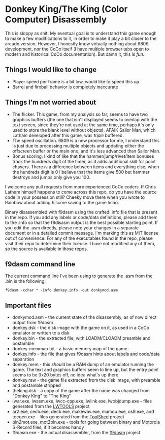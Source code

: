 # Donkey King/The King (Color Computer) Disassembly

This is sloppy as shit. My eventual goal is to understand this game enough to make a few modifications to it, in order to make it play a bit closer to the arcade version. However, I honestly know virtually nothing about 6809 development, nor the CoCo itself (I have multiple browser tabs open to modern and historical CoCo documentation). But damn it, this is *fun*.

## Things I would like to change
* Player speed per frame is a bit low, would like to speed this up
* Barrel and fireball behavior is completely inaccurate

## Things I'm not worried about
* The flicker. This game, from my analysis so far, seems to have two graphics buffers (the one that isn't displayed seems to overlap with the text screen, since they're not used at the same time, perhaps it's only used to store the blank level without objects). AFAIK Sailor Man, which Latham developed after this game, was *triple* buffered.
* The speed oscillation. 6809 is a new processor for me, I understand this is just due to processing multiple objects and updating either the offscreen buffer or the main one, and it's less advanced than Sailor Man.
* Bonus scoring. I kind of like that the hammer/jump/rivet/item bonuses track the hundreds digit of the timer, as it adds additional skill for point chasers. There *is* a difference between items and everything else, when the hundreds digit is 0 I believe that the items give 500 but hammer destroys and jumps only give you 100.

I welcome any pull requests from more experienced CoCo coders. If Chris Latham himself happens to come across this repo, do you have the source code in your possession still? Cheeky move there when you wrote to Rainbow about adding hiscore saving to the game lmao.

Binary disassembled with f9dasm using the crafted .info file that is present in the repo. If you add any labels or code/data definitions, please add them to the .info so that the f9disasm output is the best possible starting point. If you edit the .asm directly, please note your changes in a separate document or in a detailed commit message. I'm marking this as MIT license out of convenience. For any of the executables found in the repo, please visit their repo to determine their license. I have not modified any of them, so the source is available in those repos.

## f9dasm command line
The current command line I've been using to generate the .asm from the .bin is the following:

```f9dasm -cchar * -info donkey.info -out donkymod.asm```

## Important files
* donkymod.asm - the current state of the disassembly, as of now direct output from f9dasm
* donkey.dsk - the disk image with the game on it, as used in a CoCo emulator or written to a disk
* donkey.bin - the extracted file, with LOADM/CLOADM preamble and postamble
* donkey-memmap.txt - a basic memory map of the game
* donkey.info - the file that gives f9dasm hints about labels and code/data separation
* donkey.mem - this *should* be a RAM dump of an emulator running the game. The text and graphics buffers seem to line up, but the entry point seems to be 0x20 bytes off, no idea what's up there.
* donkey.raw - the game file extracted from the disk image, with preamble and postamble stripped
* theking.dsk - a copy of the game after the name was changed from "Donkey King" to "The King"
* lwar.exe, lwasm.exe, lwcc-cpp.exe, lwlink.exe, lwobjdump.exe - files generated from the [LWTOOLS](http://www.lwtools.ca) project
* ar2.exe, cecb.exe, decb.exe, makewav.exe, mamou.exe, os9.exe, and tocgen.exe - files generated from the [ToolShed](https://github.com/n6il/toolshed) project
* bin2mot.exe, mot2bin.exe - tools for going between binary and Motorola S-Record files, if it becomes handy
* f9dasm.exe - the actual disassembler, from the [f9dasm](https://github.com/Arakula/f9dasm) project